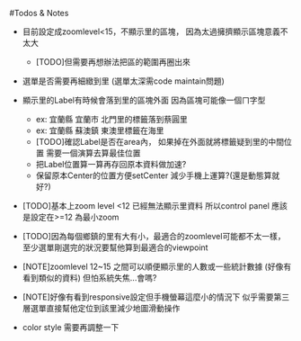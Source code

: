 #Todos & Notes 
- 目前設定成zoomlevel<15，不顯示里的區塊，
  因為太過擁擠顯示區塊意義不太大
	- [TODO]但需要再想辦法把區的範圍再圈出來
- 選單是否需要再細緻到里 (選單太深需code maintain問題)
- 顯示里的Label有時候會落到里的區塊外面
  因為區塊可能像一個ㄇ字型
	- ex: 宜蘭縣 宜蘭市 北門里的標籤落到蔡圓里 
	- ex: 宜蘭縣 蘇澳鎮 東澳里標籤在海里
	- [TODO]確認Label是否在area內，
      如果掉在外面就將標籤疑到里的中間位置
      需要一個演算去算最佳位置
    - 把Label位置算一算再存回原本資料做加速?
	- 保留原本Center的位置方便setCenter 
      減少手機上運算?(還是動態算就好?)
	  
- [TODO]基本上zoom level <12 已經無法顯示里資料 
  所以control panel 應該是設定在>=12 為最小zoom 
- [TODO]因為每個鄉鎮的里有大有小，最適合的zoomlevel可能都不太一樣，
  至少選單剛選完的狀況要幫他算到最適合的viewpoint
  
- [NOTE]zoomlevel 12~15 之間可以順便顯示里的人數或一些統計數據
  (好像有看到類似的資料)
  但怕系統失焦...會嗎?
 
- [NOTE]好像有看到responsive設定但手機螢幕這麼小的情況下
  似乎需要第三層選單直接幫他定位到該里減少地圖滑動操作

- color style 需要再調整一下
